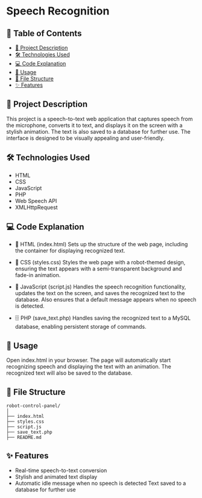 # Speech Recognition

## 📑 Table of Contents
- [📃 Project Description](#-project-description)
- [🛠️ Technologies Used](#️-technologies-used)
- [💻 Code Explanation](#-code-explanation)
- [🚀 Usage](#-usage)
- [📁 File Structure](#-file-structure)
- [✨ Features](#-features)



## 📃 Project Description

This project is a speech-to-text web application that captures speech from the microphone, converts it to text, and displays it on the screen with a stylish animation. The text is also saved to a database for further use. The interface is designed to be visually appealing and user-friendly.

## 🛠️ Technologies Used
- HTML
- CSS
- JavaScript
- PHP
- Web Speech API
- XMLHttpRequest
  
## 💻 Code Explanation

- 📄 HTML (index.html)
Sets up the structure of the web page, including the container for displaying recognized text.

- 🎨 CSS (styles.css)
Styles the web page with a robot-themed design, ensuring the text appears with a semi-transparent background and fade-in animation.

- 📝 JavaScript (script.js)
Handles the speech recognition functionality, updates the text on the screen, and saves the recognized text to the database. Also ensures that a default message appears when no speech is detected.

- 🗄️ PHP (save_text.php)
Handles saving the recognized text to a MySQL database, enabling persistent storage of commands.

## 🚀 Usage

Open index.html in your browser.
The page will automatically start recognizing speech and displaying the text with an animation.
The recognized text will also be saved to the database.

## 📁 File Structure

```
robot-control-panel/
│
├── index.html
├── styles.css
├── script.js
├── save_text.php
├── README.md
```

## ✨ Features

- Real-time speech-to-text conversion
- Stylish and animated text display
- Automatic idle message when no speech is detected
Text saved to a database for further use
